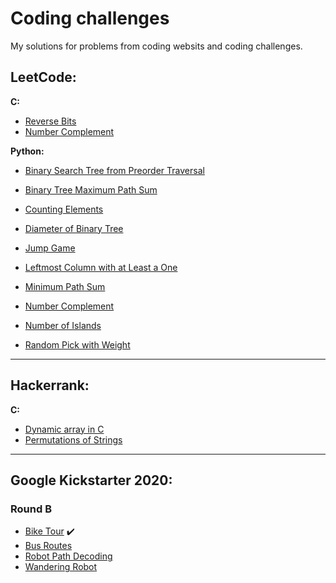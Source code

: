 # Coding challenges

My solutions for problems from coding websits and coding challenges.

## LeetCode:

**C:**

* [Reverse Bits](https://github.com/akovalyo/coding_challenges/blob/master/LeetCode/reverse_bits.md)
* [Number Complement](https://github.com/akovalyo/coding_challenges/blob/master/LeetCode/number_complement.md)

**Python:**

* [Binary Search Tree from Preorder Traversal](https://github.com/akovalyo/coding_challenges/blob/master/LeetCode/binary_search_tree.md)
* [Binary Tree Maximum Path Sum](https://github.com/akovalyo/coding_challenges/blob/master/LeetCode/binary_tree_max_path.md)
* [Counting Elements](https://github.com/akovalyo/coding_challenges/blob/master/LeetCode/counting_elements.md)
* [Diameter of Binary Tree](https://github.com/akovalyo/coding_challenges/blob/master/LeetCode/diameter_binary_tree.md)
* [Jump Game](https://github.com/akovalyo/coding_challenges/blob/master/LeetCode/jump_game.md)
* [Leftmost Column with at Least a One](https://github.com/akovalyo/coding_challenges/blob/master/LeetCode/leftmost_column.md)
* [Minimum Path Sum](https://github.com/akovalyo/coding_challenges/blob/master/LeetCode/minimum_path_sum.md)
* [Number Complement](https://github.com/akovalyo/coding_challenges/blob/master/LeetCode/number_complement.md)
* [Number of Islands](https://github.com/akovalyo/coding_challenges/blob/master/LeetCode/number_of_islands.md)

* [Random Pick with Weight](https://github.com/akovalyo/coding_challenges/blob/master/LeetCode/random_pick_with_weight.md)


***

## Hackerrank:

**C:**

* [Dynamic array in C](https://github.com/akovalyo/coding_challenges/blob/master/Hackerrank/dynamic_array.md)
* [Permutations of Strings](https://github.com/akovalyo/coding_challenges/blob/master/Hackerrank/permutations_strings.md)

***

## Google Kickstarter 2020:

### Round B

* [Bike Tour](https://github.com/akovalyo/coding_challenges/blob/master/Kickstarter2020/RoundB/bike_tour.md) :heavy_check_mark:
* [Bus Routes](https://github.com/akovalyo/coding_challenges/blob/master/Kickstarter2020/RoundB/bus_routes.md)
* [Robot Path Decoding](https://github.com/akovalyo/coding_challenges/blob/master/Kickstarter2020/RoundB/robot_path_decoding.md)
* [Wandering Robot](https://github.com/akovalyo/coding_challenges/blob/master/Kickstarter2020/RoundB/wandering_robot.md)
